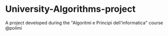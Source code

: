 # University-Algorithms-project
A project developed during the "Algoritmi e Principi dell'informatica" course @polimi
